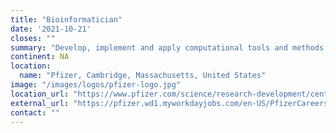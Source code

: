 ```yaml
---
title: "Bioinformatician"
date: '2021-10-21'
closes: ""
summary: "Develop, implement and apply computational tools and methods to store, process, analyze, visualize and integrate in-house and public genetics, epigenetics, RNAseq, NGS, metabolomics, proteomics and other ‘omics data types to address key drug discovery questions"
continent: NA
location:
  name: "Pfizer, Cambridge, Massachusetts, United States"
image: "/images/logos/pfizer-logo.jpg"
location_url: "https://www.pfizer.com/science/research-development/centers/ma_cambridge"
external_url: "https://pfizer.wd1.myworkdayjobs.com/en-US/PfizerCareers/job/United-States---Massachusetts---Cambridge/Bioinformatician_4781639"
contact: ""
---
```

